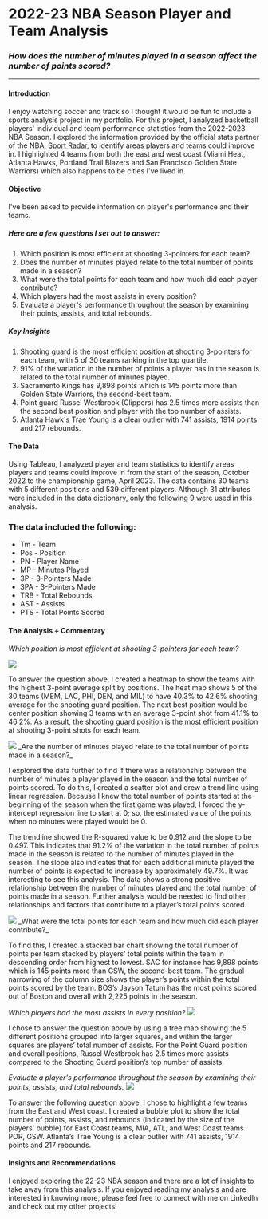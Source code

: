 # 2022-23 NBA Season Player and Team Analysis

### _How does the number of minutes played in a season affect the number of points scored?_
---


#### Introduction
I enjoy watching soccer and track so I thought it would be fun to include a sports analysis project in my portfolio. For this project, I analyzed basketball players' individual and team performance statistics from the 2022-2023 NBA Season. I explored the information provided by the official stats partner of the NBA, [Sport Radar](https://www.basketball-reference.com/leagues/), to identify areas players and teams could improve in. I highlighted 4 teams from both the east and west coast (Miami Heat, Atlanta Hawks, Portland Trail Blazers and San Francisco Golden State Warriors) which also happens to be cities I've lived in. 

#### Objective
I've been asked to provide information on player's performance and their teams.

##### Here are a few questions I set out to answer:

1. Which position is most efficient at shooting 3-pointers for each team?
2. Does the number of minutes played relate to the total number of points made in a season?
3. What were the total points for each team and how much did each player contribute?
4. Which players had the most assists in every position?
5. Evaluate a player's performance throughout the season by examining their points, assists, and total rebounds.


##### Key Insights

1. Shooting guard is the most efficient position at shooting 3-pointers for each team, with 5 of 30 teams ranking in the top quartile.
2. 91% of the variation in the number of points a player has in the season is related to the total number of minutes played.
3. Sacramento Kings has 9,898 points which is 145 points more than Golden State Warriors, the second-best team.
4. Point guard Russel Westbrook (Clippers) has 2.5 times more assists than the second best position and player with the top number of assists.
5. Atlanta Hawk's Trae Young is a clear outlier with 741 assists, 1914 points and 217 rebounds.

#### The Data
Using Tableau, I analyzed player and team statistics to identify areas players and teams could improve in from the start of the season, October 2022 to the championship game, April 2023. The data contains 30 teams with 5 different positions and 539 different players. Although 31 attributes were included in the data dictionary, only the following 9 were used in this analysis.

### The data included the following:
* Tm - Team
* Pos - Position
* PN - Player Name
* MP - Minutes Played
* 3P - 3-Pointers Made
* 3PA - 3-Pointers Made
* TRB - Total Rebounds
* AST - Assists
* PTS - Total Points Scored

#### The Analysis + Commentary
_Which position is most efficient at shooting 3-pointers for each team?_

<img src="images/NBA Heatmap.png">

To answer the question above, I created a heatmap to show the teams with the highest 3-point average split by positions. The heat map shows 5 of the 30 teams (MEM, LAC, PHI, DEN, and MIL) to have 40.3% to 42.6% shooting average for the shooting guard position. The next best position would be center position showing 3 teams with an average 3-point shot from 41.1% to 46.2%. As a result, the shooting guard position is the most efficient position at shooting 3-point shots for each team. 

<img src="images/NBA Scatter Plot.png"/>
_Are the number of minutes played relate to the total number of points made in a season?_

I explored the data further to find if there was a relationship between the number of minutes a player played in the season and the total number of points scored. To do this, I created a scatter plot and drew a trend line using linear regression. Because I knew the total number of points started at the beginning of the season when the first game was played, I forced the y-intercept regression line to start at 0; so, the estimated value of the points when no minutes were played would be 0.

The trendline showed the R-squared value to be 0.912 and the slope to be 0.497. This indicates that 91.2% of the variation in the total number of points made in the season is related to the number of minutes played in the season. The slope also indicates that for each additional minute played the number of points is expected to increase by approximately 49.7%. It was interesting to see this analysis. The data shows a strong positive relationship between the number of minutes played and the total number of points made in a season. Further analysis would be needed to find other relationships and factors that contribute to a player’s total points scored. 

<img src="images/Descending Bar Chart.png"/>
_What were the total points for each team and how much did each player contribute?_

To find this, I created a stacked bar chart showing the total number of points per team stacked by players’ total points within the team in descending order from highest to lowest. SAC for instance has 9,898 points which is 145 points more than GSW, the second-best team. The gradual narrowing of the column size shows the player’s points within the total points scored by the team. BOS’s Jayson Tatum has the most points scored out of Boston and overall with 2,225 points in the season.  

_Which players had the most assists in every position?_
<img src="images/Tree map.png"/>

I chose to answer the question above by using a tree map showing the 5 different positions grouped into larger squares, and within the larger squares are players’ total number of assists. For the Point Guard position and overall positions, Russel Westbrook has 2.5 times more assists compared to the Shooting Guard position’s top number of assists. 

_Evaluate a player's performance throughout the season by examining their points, assists, and total rebounds._
<img src="images/Bubble Plot.png"/>

To answer the following question above, I chose to highlight a few teams from the East and West coast. I created a bubble plot to show the total number of points, assists, and rebounds (indicated by the size of the players' bubble) for East Coast teams, MIA, ATL, and West Coast teams POR, GSW.  Atlanta’s Trae Young is a clear outlier with 741 assists, 1914 points and 217 rebounds. 

#### Insights and Recommendations
I enjoyed exploring the 22-23 NBA season and there are a lot of insights to take away from this analysis. If you  enjoyed reading my analysis and are interested in knowing more, please feel free to connect with me on LinkedIn and check out my other projects!
